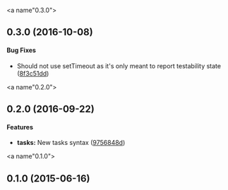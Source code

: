 <a name"0.3.0"></a>
## 0.3.0 (2016-10-08)


#### Bug Fixes

* Should not use setTimeout as it's only meant to report testability state ([8f3c51dd](https://github.com/alfonso-presa/testability.js/commit/8f3c51dd))


<a name"0.2.0"></a>
## 0.2.0 (2016-09-22)


#### Features

* **tasks:** New tasks syntax ([9756848d](https://github.com/alfonso-presa/testability.js/commit/9756848d))


<a name"0.1.0"></a>
## 0.1.0 (2015-06-16)

